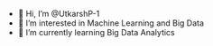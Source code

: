 - 👋 Hi, I’m @UtkarshP-1
- 👀 I’m interested in Machine Learning and Big Data
- 🌱 I’m currently learning Big Data Analytics



<!---
UtkarshP-1/UtkarshP-1 is a ✨ special ✨ repository because its `README.md` (this file) appears on your GitHub profile.
You can click the Preview link to take a look at your changes.
--->
